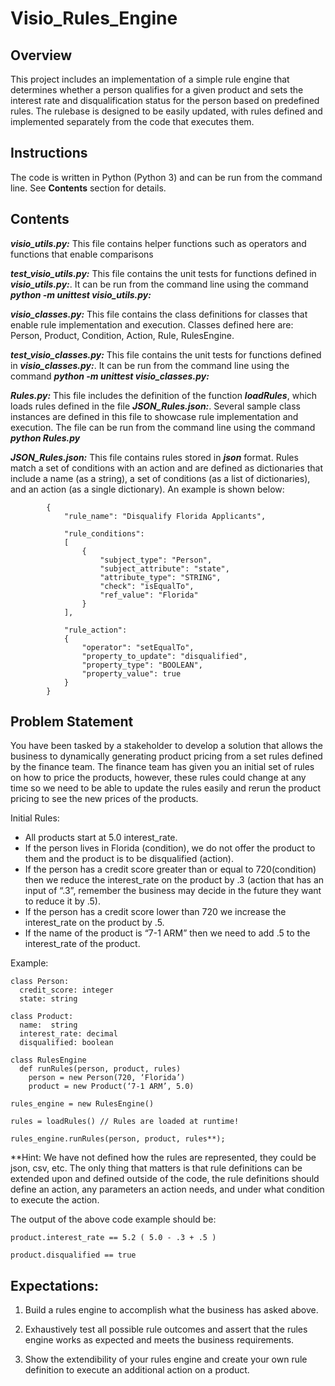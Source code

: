 # Visio_Rules_Engine

## Overview
This project includes an implementation of a simple rule engine that determines whether a person qualifies for a given product and sets the interest rate and disqualification status for the person based on predefined rules. The rulebase is designed to be easily updated, with rules defined and implemented separately from the code that executes them.

## Instructions
The code is written in Python (Python 3) and can be run from the command line. See **Contents** section for details.

## Contents
***visio_utils.py:*** This file contains helper functions such as operators and functions that enable comparisons

***test_visio_utils.py:*** This file contains the unit tests for functions defined in ***visio_utils.py:***. It can be run from the command line using the command ***python -m unittest visio_utils.py:***

***visio_classes.py:*** This file contains the class definitions for classes that enable rule implementation and execution. Classes defined here are: Person, Product, Condition, Action, Rule, RulesEngine.

***test_visio_classes.py:*** This file contains the unit tests for functions defined in ***visio_classes.py:***. It can be run from the command line using the command ***python -m unittest visio_classes.py:***

***Rules.py:*** This file includes the definition of the function ***loadRules***, which loads rules defined in the file ***JSON_Rules.json:***. Several sample class instances are defined in this file to showcase rule implementation and execution. The file can be run from the command line using the command ***python Rules.py***

***JSON_Rules.json:*** This file contains rules stored in ***json*** format. Rules match a set of conditions with an action and are defined as dictionaries that include a name (as a string), a set of conditions (as a list of dictionaries), and an action (as a single dictionary). An example is shown below:

```
        {   
            "rule_name": "Disqualify Florida Applicants", 

            "rule_conditions": 
            [
                {
                    "subject_type": "Person", 
                    "subject_attribute": "state", 
                    "attribute_type": "STRING", 
                    "check": "isEqualTo",
                    "ref_value": "Florida"
                }
            ], 

            "rule_action": 
            {
                "operator": "setEqualTo", 
                "property_to_update": "disqualified", 
                "property_type": "BOOLEAN", 
                "property_value": true
            }
        }
```

## Problem Statement

You have been tasked by a stakeholder to develop a solution that allows the business to dynamically generating product pricing from a set rules defined by the finance team. The finance team has given you an initial set of rules on how to price the products, however, these rules could change at any time so we need to be able to update the rules easily and rerun the product pricing to see the new prices of the products. 
 
Initial Rules: 
 
- All products start at 5.0 interest_rate. 
- If the person lives in Florida (condition), we do not offer the product to them and the product is to be disqualified (action). 
- If the person has a credit score greater than or equal to 720(condition) then we reduce the interest_rate on the product by .3 (action that has an input of “.3”, remember the business may decide in the future they want to reduce it by .5). 
- If the person has a credit score lower than 720 we increase the interest_rate on the product by .5. 
- If the name of the product is “7-1 ARM” then we need to add .5 to the interest_rate of the product. 
 
Example:   
```
class Person:   
  credit_score: integer   
  state: string     
 
class Product:   
  name:  string   
  interest_rate: decimal   
  disqualified: boolean     
  
class RulesEngine   
  def runRules(person, product, rules)     
    person = new Person(720, ‘Florida’)     
    product = new Product(‘7-1 ARM’, 5.0) 
  
rules_engine = new RulesEngine() 
 
rules = loadRules() // Rules are loaded at runtime!     

rules_engine.runRules(person, product, rules**); 
```
 
**Hint: We have not defined how the rules are represented, they could be json, csv, etc. The only thing that matters is that rule definitions can be extended upon and defined outside of the code, the rule definitions should define an action, any parameters an action needs, and under what condition to execute the action. 
 
The output of the above code example should be: 
``` 
product.interest_rate == 5.2 ( 5.0 - .3 + .5 ) 
 
product.disqualified == true  
```

## Expectations: 
 
1. Build a rules engine to accomplish what the business has asked above. 
 
2. Exhaustively test all possible rule outcomes and assert that the rules engine works as expected and meets the business requirements. 
 
3. Show the extendibility of your rules engine and create your own rule definition to execute an additional action on a product. 
